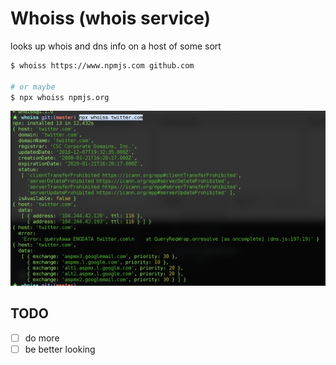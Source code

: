 # Whoiss (whois service)

looks up whois and dns info on a host of some sort

```bash
$ whoiss https://www.npmjs.com github.com

# or maybe
$ npx whoiss npmjs.org
```

![](./usage.png)

## TODO
- [ ] do more
- [ ] be better looking
